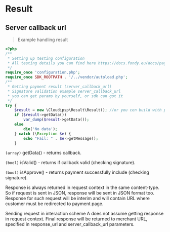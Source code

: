# Result

## Server callback url

> Example handling result

```php
<?php
/**
 * Setting up testing configuration
 * All testing details you can find here https://docs.fondy.eu/docs/page/2/
 */
require_once 'configuration.php';
require_once SDK_ROOTPATH . '/../vendor/autoload.php';
/**
 * Getting payment result (server_callback_url)
 * Signature validation example server_callback_url
 * you can get params by yourself, or sdk can got it
 */
try {
    $result = new \Cloudipsp\Result\Result(); //or you cen build with post data $result = new \Cloudipsp\Result\Result($_POST);
    if ($result->getData())
        var_dump($result->getData());
    else
        die('No data');
    } catch (\Exception $e) {
        echo "Fail: " . $e->getMessage();
    }
```
```(array)``` <span class="green">getData()</span> - returns callback.

```(bool)``` <span class="green">isValid()</span> - returns if callback valid (checking signature).

```(bool)``` <span class="green">isApprove()</span> - returns payment successfully include (checking signature).

Response is always returned in request context in the same content-type. So if request is sent in JSON, response will be sent in JSON format too. Response for such request will be interim and will contain URL where customer must be redirected to payment page.

Sending request in interaction scheme A does not assume getting response in request context. Final response will be returned to merchant URL, specified in response_url and server_callback_url parameters.
